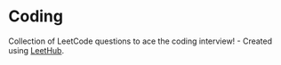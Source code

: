 # Coding
Collection of LeetCode questions to ace the coding interview! - Created using [LeetHub](https://github.com/QasimWani/LeetHub).
